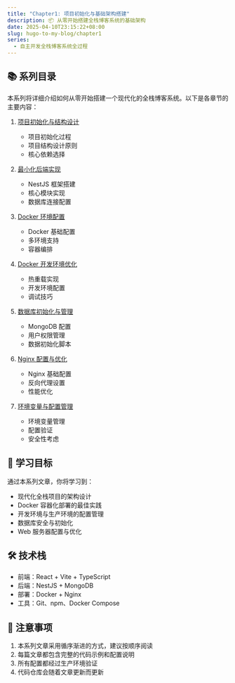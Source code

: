```yaml
---
title: "Chapter1: 项目初始化与基础架构搭建"
description: 📦 从零开始搭建全栈博客系统的基础架构
date: 2025-04-10T23:15:22+08:00
slug: hugo-to-my-blog/chapter1
series:
  - 自主开发全栈博客系统全过程
---
```


## 📚 系列目录

本系列将详细介绍如何从零开始搭建一个现代化的全栈博客系统。以下是各章节的主要内容：

1. [项目初始化与结构设计](/p/hugo-to-my-blog/chapter1/project-init)

   - 项目初始化过程
   - 项目结构设计原则
   - 核心依赖选择

2. [最小化后端实现](/p/hugo-to-my-blog/chapter1/minimal-backend)

   - NestJS 框架搭建
   - 核心模块实现
   - 数据库连接配置

3. [Docker 环境配置](/p/hugo-to-my-blog/chapter1/docker-config)

   - Docker 基础配置
   - 多环境支持
   - 容器编排

4. [Docker 开发环境优化](/p/hugo-to-my-blog/chapter1/docker-dev)

   - 热重载实现
   - 开发环境配置
   - 调试技巧

5. [数据库初始化与管理](/p/hugo-to-my-blog/chapter1/database-init)

   - MongoDB 配置
   - 用户权限管理
   - 数据初始化脚本

6. [Nginx 配置与优化](/p/hugo-to-my-blog/chapter1/nginx-config)

   - Nginx 基础配置
   - 反向代理设置
   - 性能优化

7. [环境变量与配置管理](/p/hugo-to-my-blog/chapter1/env-config)
   - 环境变量管理
   - 配置验证
   - 安全性考虑

## 🎯 学习目标

通过本系列文章，你将学习到：

- 现代化全栈项目的架构设计
- Docker 容器化部署的最佳实践
- 开发环境与生产环境的配置管理
- 数据库安全与初始化
- Web 服务器配置与优化

## 🛠️ 技术栈

- 前端：React + Vite + TypeScript
- 后端：NestJS + MongoDB
- 部署：Docker + Nginx
- 工具：Git、npm、Docker Compose

## 📝 注意事项

1. 本系列文章采用循序渐进的方式，建议按顺序阅读
2. 每篇文章都包含完整的代码示例和配置说明
3. 所有配置都经过生产环境验证
4. 代码仓库会随着文章更新而更新
